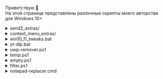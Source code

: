Приветствую 👋  
На этой странице представлены различные скрипты моего авторства для Windows 10+

<details>
  <summary>send2_extras/</summary>
  
Скрипты в этой папке представляют собой обёртки (врапперы) для популярных утилит. Их можно использовать, поместив ярлык в папку `Shell:SendTo` (меню `Отправить` в Проводнике) или кнопкой с параметром `%P%S` в [Total Commander](https://github.com/wincmd64/blog/wiki/TotalCmd). Таким образом выбранные файлы будут обработаны в виде массива. 

</details>

<details>
  <summary>context_menu_extras/</summary>

При запуске скрипта в этой папке будет добавлен соотв. пункт в контекстное меню Проводника. С ключом `/u` можно откатить изменения.

</details>

<details>
  <summary>win10_11_tweaks.bat</summary>

Быстрая настройка ОС Windows 10 \ 11.

</details>

<details>
  <summary>yt-dlp.bat</summary>

Враппер для yt-dlp. Качает по ссылке из буфера обмена.

</details>

<details>
  <summary>uwp-remover.ps1</summary>

Удаляет встроенные UWP-приложения в один клик.

</details>

<details>
  <summary>temp.ps1</summary>

Рекурсивно удаляет файлы старше Х дней в указанной папке. Конечно, основное предназначение это папка `%temp%` юзера.

</details>

<details>
  <summary>empty.ps1</summary>

Рекурсивно удаляет пустые файлы и папки.

</details>

<details>
  <summary>filter.ps1</summary>

Быстрый фильтр строк текстовых файлов.

</details>

<details>
  <summary>notepad-replacer.cmd</summary>

Замена блокнота по-умолчанию на сторонний.

</details>
